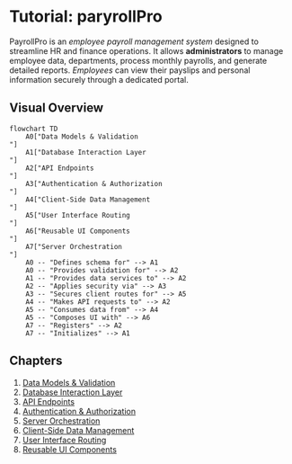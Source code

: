 # Tutorial: paryrollPro

PayrollPro is an *employee payroll management system* designed to streamline HR and finance operations. It allows **administrators** to manage employee data, departments, process monthly payrolls, and generate detailed reports. *Employees* can view their payslips and personal information securely through a dedicated portal.


## Visual Overview

```mermaid
flowchart TD
    A0["Data Models & Validation
"]
    A1["Database Interaction Layer
"]
    A2["API Endpoints
"]
    A3["Authentication & Authorization
"]
    A4["Client-Side Data Management
"]
    A5["User Interface Routing
"]
    A6["Reusable UI Components
"]
    A7["Server Orchestration
"]
    A0 -- "Defines schema for" --> A1
    A0 -- "Provides validation for" --> A2
    A1 -- "Provides data services to" --> A2
    A2 -- "Applies security via" --> A3
    A3 -- "Secures client routes for" --> A5
    A4 -- "Makes API requests to" --> A2
    A5 -- "Consumes data from" --> A4
    A5 -- "Composes UI with" --> A6
    A7 -- "Registers" --> A2
    A7 -- "Initializes" --> A1
```

## Chapters

1. [Data Models & Validation
](01_data_models___validation_.md)
2. [Database Interaction Layer
](02_database_interaction_layer_.md)
3. [API Endpoints
](03_api_endpoints_.md)
4. [Authentication & Authorization
](04_authentication___authorization_.md)
5. [Server Orchestration
](05_server_orchestration_.md)
6. [Client-Side Data Management
](06_client_side_data_management_.md)
7. [User Interface Routing
](07_user_interface_routing_.md)
8. [Reusable UI Components
](08_reusable_ui_components_.md)

